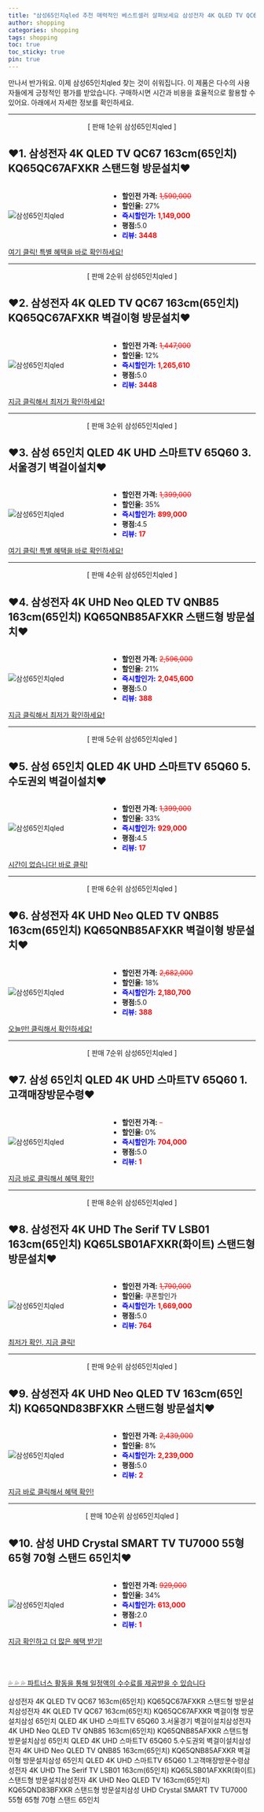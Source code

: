 ```yaml
---
title: "삼성65인치qled 추천 매력적인 베스트셀러 살펴보세요 삼성전자 4K QLED TV QC67"
author: shopping
categories: shopping
tags: shopping
toc: true
toc_sticky: true
pin: true
---
```

만나서 반가워요. 이제 삼성65인치qled 찾는 것이 쉬워집니다. 이 제품은 다수의 사용자들에게 긍정적인 평가를 받았습니다. 구매하시면 시간과 비용을 효율적으로 활용할 수 있어요. 아래에서 자세한 정보를 확인하세요.

---
<p class="toplist" style="margin: 0 auto; display: block; width: fit-content;">[ 판매 1순위 삼성65인치qled ]</p>

<h2><strong>❤️1. 삼성전자 4K QLED TV QC67 163cm(65인치) KQ65QC67AFXKR 스탠드형 방문설치❤️</strong></h2>

<div style="display: flex; align-items: center;">
    <div style="flex: 0.4;">
        <img src="https://thumbnail7.coupangcdn.com/thumbnails/remote/230x230ex/image/retail/images/2023/04/26/10/3/17438ea4-f805-49a7-b787-7176e29afb9c.jpg" alt="삼성65인치qled" style="max-width: 100%;">
    </div>
    <div style="flex: 0.6; margin-left: 10px;">
        <ul>
            <li><strong>할인전 가격:</strong> <del style="color: red;">1,590,000</del></li>
            <li><strong>할인율:</strong> 27%</li>
            <li><span style='color:blue'><strong>즉시할인가:</strong></span> <span style='color:red'><strong>1,149,000</strong></span></li>
            <li><strong>평점:</strong>5.0</li>
            <li><span style='color:blue'><strong>리뷰:</strong></span> <span style='color:red'><strong>3448</strong></span></li>
        </ul>
    </div>
</div>
<div class="center">
    <a href="https://William4Davisa.github.io?lptag=AF9450613&subid=githubio&pageKey=7589252329&traceid=V0-153&itemId=18651684019&vendorItemId=85786528404" class="myButton">
        여기 클릭! 특별 혜택을 바로 확인하세요!
    </a>
</div>


---
<p class="toplist" style="margin: 0 auto; display: block; width: fit-content;">[ 판매 2순위 삼성65인치qled ]</p>

<h2><strong>❤️2. 삼성전자 4K QLED TV QC67 163cm(65인치) KQ65QC67AFXKR 벽걸이형 방문설치❤️</strong></h2>

<div style="display: flex; align-items: center;">
    <div style="flex: 0.4;">
        <img src="https://thumbnail9.coupangcdn.com/thumbnails/remote/230x230ex/image/retail/images/2023/04/26/10/8/0d6ab974-545e-4bab-a1b2-e2cdd4d68cb1.jpg" alt="삼성65인치qled" style="max-width: 100%;">
    </div>
    <div style="flex: 0.6; margin-left: 10px;">
        <ul>
            <li><strong>할인전 가격:</strong> <del style="color: red;">1,447,000</del></li>
            <li><strong>할인율:</strong> 12%</li>
            <li><span style='color:blue'><strong>즉시할인가:</strong></span> <span style='color:red'><strong>1,265,610</strong></span></li>
            <li><strong>평점:</strong>5.0</li>
            <li><span style='color:blue'><strong>리뷰:</strong></span> <span style='color:red'><strong>3448</strong></span></li>
        </ul>
    </div>
</div>
<div class="center">
    <a href="https://William4Davisa.github.io?lptag=AF9450613&subid=githubio&pageKey=7589252329&traceid=V0-153&itemId=18651684021&vendorItemId=85786528410" class="myButton">
        지금 클릭해서 최저가 확인하세요!
    </a>
</div>


---
<p class="toplist" style="margin: 0 auto; display: block; width: fit-content;">[ 판매 3순위 삼성65인치qled ]</p>

<h2><strong>❤️3. 삼성 65인치 QLED 4K UHD 스마트TV 65Q60 3.서울경기 벽걸이설치❤️</strong></h2>

<div style="display: flex; align-items: center;">
    <div style="flex: 0.4;">
        <img src="https://thumbnail6.coupangcdn.com/thumbnails/remote/230x230ex/image/vendor_inventory/c492/992a5e2ec6ab2f14dd21228deb72569e352e08df334395a57c9dbff9bfbf.png" alt="삼성65인치qled" style="max-width: 100%;">
    </div>
    <div style="flex: 0.6; margin-left: 10px;">
        <ul>
            <li><strong>할인전 가격:</strong> <del style="color: red;">1,399,000</del></li>
            <li><strong>할인율:</strong> 35%</li>
            <li><span style='color:blue'><strong>즉시할인가:</strong></span> <span style='color:red'><strong>899,000</strong></span></li>
            <li><strong>평점:</strong>4.5</li>
            <li><span style='color:blue'><strong>리뷰:</strong></span> <span style='color:red'><strong>17</strong></span></li>
        </ul>
    </div>
</div>
<div class="center">
    <a href="https://William4Davisa.github.io?lptag=AF9450613&subid=githubio&pageKey=6671476823&traceid=V0-153&itemId=20734138376&vendorItemId=90783867154" class="myButton">
        여기 클릭! 특별 혜택을 바로 확인하세요!
    </a>
</div>


---
<p class="toplist" style="margin: 0 auto; display: block; width: fit-content;">[ 판매 4순위 삼성65인치qled ]</p>

<h2><strong>❤️4. 삼성전자 4K UHD Neo QLED TV QNB85 163cm(65인치) KQ65QNB85AFXKR 스탠드형 방문설치❤️</strong></h2>

<div style="display: flex; align-items: center;">
    <div style="flex: 0.4;">
        <img src="https://thumbnail7.coupangcdn.com/thumbnails/remote/230x230ex/image/retail/images/2023/03/20/11/0/fd335430-d013-4681-a4d7-cec065fcd5a1.jpg" alt="삼성65인치qled" style="max-width: 100%;">
    </div>
    <div style="flex: 0.6; margin-left: 10px;">
        <ul>
            <li><strong>할인전 가격:</strong> <del style="color: red;">2,596,000</del></li>
            <li><strong>할인율:</strong> 21%</li>
            <li><span style='color:blue'><strong>즉시할인가:</strong></span> <span style='color:red'><strong>2,045,600</strong></span></li>
            <li><strong>평점:</strong>5.0</li>
            <li><span style='color:blue'><strong>리뷰:</strong></span> <span style='color:red'><strong>388</strong></span></li>
        </ul>
    </div>
</div>
<div class="center">
    <a href="https://William4Davisa.github.io?lptag=AF9450613&subid=githubio&pageKey=7209625553&traceid=V0-153&itemId=18241781090&vendorItemId=85388709823" class="myButton">
        지금 클릭해서 최저가 확인하세요!
    </a>
</div>


---
<p class="toplist" style="margin: 0 auto; display: block; width: fit-content;">[ 판매 5순위 삼성65인치qled ]</p>

<h2><strong>❤️5. 삼성 65인치 QLED 4K UHD 스마트TV 65Q60 5.수도권외 벽걸이설치❤️</strong></h2>

<div style="display: flex; align-items: center;">
    <div style="flex: 0.4;">
        <img src="https://thumbnail6.coupangcdn.com/thumbnails/remote/230x230ex/image/vendor_inventory/c492/992a5e2ec6ab2f14dd21228deb72569e352e08df334395a57c9dbff9bfbf.png" alt="삼성65인치qled" style="max-width: 100%;">
    </div>
    <div style="flex: 0.6; margin-left: 10px;">
        <ul>
            <li><strong>할인전 가격:</strong> <del style="color: red;">1,399,000</del></li>
            <li><strong>할인율:</strong> 33%</li>
            <li><span style='color:blue'><strong>즉시할인가:</strong></span> <span style='color:red'><strong>929,000</strong></span></li>
            <li><strong>평점:</strong>4.5</li>
            <li><span style='color:blue'><strong>리뷰:</strong></span> <span style='color:red'><strong>17</strong></span></li>
        </ul>
    </div>
</div>
<div class="center">
    <a href="https://William4Davisa.github.io?lptag=AF9450613&subid=githubio&pageKey=6671476823&traceid=V0-153&itemId=20734140488&vendorItemId=90783867143" class="myButton">
        시간이 없습니다! 바로 클릭!
    </a>
</div>


---
<p class="toplist" style="margin: 0 auto; display: block; width: fit-content;">[ 판매 6순위 삼성65인치qled ]</p>

<h2><strong>❤️6. 삼성전자 4K UHD Neo QLED TV QNB85 163cm(65인치) KQ65QNB85AFXKR 벽걸이형 방문설치❤️</strong></h2>

<div style="display: flex; align-items: center;">
    <div style="flex: 0.4;">
        <img src="https://thumbnail6.coupangcdn.com/thumbnails/remote/230x230ex/image/retail/images/2023/03/20/11/0/a8e76bd5-bdcb-456c-8530-24ca8cec03e0.jpg" alt="삼성65인치qled" style="max-width: 100%;">
    </div>
    <div style="flex: 0.6; margin-left: 10px;">
        <ul>
            <li><strong>할인전 가격:</strong> <del style="color: red;">2,682,000</del></li>
            <li><strong>할인율:</strong> 18%</li>
            <li><span style='color:blue'><strong>즉시할인가:</strong></span> <span style='color:red'><strong>2,180,700</strong></span></li>
            <li><strong>평점:</strong>5.0</li>
            <li><span style='color:blue'><strong>리뷰:</strong></span> <span style='color:red'><strong>388</strong></span></li>
        </ul>
    </div>
</div>
<div class="center">
    <a href="https://William4Davisa.github.io?lptag=AF9450613&subid=githubio&pageKey=7209625553&traceid=V0-153&itemId=18241781094&vendorItemId=85388709938" class="myButton">
        오늘만! 클릭해서 확인하세요!
    </a>
</div>


---
<p class="toplist" style="margin: 0 auto; display: block; width: fit-content;">[ 판매 7순위 삼성65인치qled ]</p>

<h2><strong>❤️7. 삼성 65인치 QLED 4K UHD 스마트TV 65Q60 1.고객매장방문수령❤️</strong></h2>

<div style="display: flex; align-items: center;">
    <div style="flex: 0.4;">
        <img src="https://thumbnail10.coupangcdn.com/thumbnails/remote/230x230ex/image/vendor_inventory/7fb7/6b2fa973350a32434eb257d1750c2af5292f40ea2e1616c7878beb9bcdaa.jpg" alt="삼성65인치qled" style="max-width: 100%;">
    </div>
    <div style="flex: 0.6; margin-left: 10px;">
        <ul>
            <li><strong>할인전 가격:</strong> <del style="color: red;">-</del></li>
            <li><strong>할인율:</strong> 0%</li>
            <li><span style='color:blue'><strong>즉시할인가:</strong></span> <span style='color:red'><strong>704,000</strong></span></li>
            <li><strong>평점:</strong>5.0</li>
            <li><span style='color:blue'><strong>리뷰:</strong></span> <span style='color:red'><strong>1</strong></span></li>
        </ul>
    </div>
</div>
<div class="center">
    <a href="https://William4Davisa.github.io?lptag=AF9450613&subid=githubio&pageKey=8186088111&traceid=V0-153&itemId=23410959255&vendorItemId=90420818072" class="myButton">
        지금 바로 클릭해서 혜택 확인!
    </a>
</div>


---
<p class="toplist" style="margin: 0 auto; display: block; width: fit-content;">[ 판매 8순위 삼성65인치qled ]</p>

<h2><strong>❤️8. 삼성전자 4K UHD The Serif TV LSB01 163cm(65인치) KQ65LSB01AFXKR(화이트) 스탠드형 방문설치❤️</strong></h2>

<div style="display: flex; align-items: center;">
    <div style="flex: 0.4;">
        <img src="https://thumbnail9.coupangcdn.com/thumbnails/remote/230x230ex/image/retail/images/812110346046577-07f80f88-0c95-4a72-acfa-e7a3194c92d1.jpg" alt="삼성65인치qled" style="max-width: 100%;">
    </div>
    <div style="flex: 0.6; margin-left: 10px;">
        <ul>
            <li><strong>할인전 가격:</strong> <del style="color: red;">1,790,000</del></li>
            <li><strong>할인율:</strong> 쿠폰할인가</li>
            <li><span style='color:blue'><strong>즉시할인가:</strong></span> <span style='color:red'><strong>1,669,000</strong></span></li>
            <li><strong>평점:</strong>5.0</li>
            <li><span style='color:blue'><strong>리뷰:</strong></span> <span style='color:red'><strong>764</strong></span></li>
        </ul>
    </div>
</div>
<div class="center">
    <a href="https://William4Davisa.github.io?lptag=AF9450613&subid=githubio&pageKey=6480133881&traceid=V0-153&itemId=14182035967&vendorItemId=81427881440" class="myButton">
        최저가 확인, 지금 클릭!
    </a>
</div>


---
<p class="toplist" style="margin: 0 auto; display: block; width: fit-content;">[ 판매 9순위 삼성65인치qled ]</p>

<h2><strong>❤️9. 삼성전자 4K UHD Neo QLED TV 163cm(65인치) KQ65QND83BFXKR 스탠드형 방문설치❤️</strong></h2>

<div style="display: flex; align-items: center;">
    <div style="flex: 0.4;">
        <img src="https://thumbnail9.coupangcdn.com/thumbnails/remote/230x230ex/image/retail/images/297198370574937-8ac0c213-bc45-47c1-b175-83556d241b8c.jpg" alt="삼성65인치qled" style="max-width: 100%;">
    </div>
    <div style="flex: 0.6; margin-left: 10px;">
        <ul>
            <li><strong>할인전 가격:</strong> <del style="color: red;">2,439,000</del></li>
            <li><strong>할인율:</strong> 8%</li>
            <li><span style='color:blue'><strong>즉시할인가:</strong></span> <span style='color:red'><strong>2,239,000</strong></span></li>
            <li><strong>평점:</strong>5.0</li>
            <li><span style='color:blue'><strong>리뷰:</strong></span> <span style='color:red'><strong>2</strong></span></li>
        </ul>
    </div>
</div>
<div class="center">
    <a href="https://William4Davisa.github.io?lptag=AF9450613&subid=githubio&pageKey=8017826276&traceid=V0-153&itemId=22408190975&vendorItemId=89453052279" class="myButton">
        지금 바로 클릭해서 혜택 확인!
    </a>
</div>


---
<p class="toplist" style="margin: 0 auto; display: block; width: fit-content;">[ 판매 10순위 삼성65인치qled ]</p>

<h2><strong>❤️10. 삼성 UHD Crystal SMART TV TU7000 55형 65형 70형 스탠드 65인치❤️</strong></h2>

<div style="display: flex; align-items: center;">
    <div style="flex: 0.4;">
        <img src="https://thumbnail9.coupangcdn.com/thumbnails/remote/230x230ex/image/vendor_inventory/21fc/1dd74a8ef9a59766916d51aa6e96a959b76890160e415ffecd49ecf07b37.jpg" alt="삼성65인치qled" style="max-width: 100%;">
    </div>
    <div style="flex: 0.6; margin-left: 10px;">
        <ul>
            <li><strong>할인전 가격:</strong> <del style="color: red;">929,000</del></li>
            <li><strong>할인율:</strong> 34%</li>
            <li><span style='color:blue'><strong>즉시할인가:</strong></span> <span style='color:red'><strong>613,000</strong></span></li>
            <li><strong>평점:</strong>2.0</li>
            <li><span style='color:blue'><strong>리뷰:</strong></span> <span style='color:red'><strong>1</strong></span></li>
        </ul>
    </div>
</div>
<div class="center">
    <a href="https://William4Davisa.github.io?lptag=AF9450613&subid=githubio&pageKey=8178340118&traceid=V0-153&itemId=23376813665&vendorItemId=90584676927" class="myButton">
        지금 확인하고 더 많은 혜택 받기!
    </a>
</div>

<br><br><br>[💦 💦 💦 파트너스 활동을 통해 일정액의 수수료를 제공받을 수 있습니다](https://link.coupang.com/a/bcpT2c)<br><br>삼성전자 4K QLED TV QC67 163cm(65인치) KQ65QC67AFXKR 스탠드형 방문설치삼성전자 4K QLED TV QC67 163cm(65인치) KQ65QC67AFXKR 벽걸이형 방문설치삼성 65인치 QLED 4K UHD 스마트TV 65Q60 3.서울경기 벽걸이설치삼성전자 4K UHD Neo QLED TV QNB85 163cm(65인치) KQ65QNB85AFXKR 스탠드형 방문설치삼성 65인치 QLED 4K UHD 스마트TV 65Q60 5.수도권외 벽걸이설치삼성전자 4K UHD Neo QLED TV QNB85 163cm(65인치) KQ65QNB85AFXKR 벽걸이형 방문설치삼성 65인치 QLED 4K UHD 스마트TV 65Q60 1.고객매장방문수령삼성전자 4K UHD The Serif TV LSB01 163cm(65인치) KQ65LSB01AFXKR(화이트) 스탠드형 방문설치삼성전자 4K UHD Neo QLED TV 163cm(65인치) KQ65QND83BFXKR 스탠드형 방문설치삼성 UHD Crystal SMART TV TU7000 55형 65형 70형 스탠드 65인치